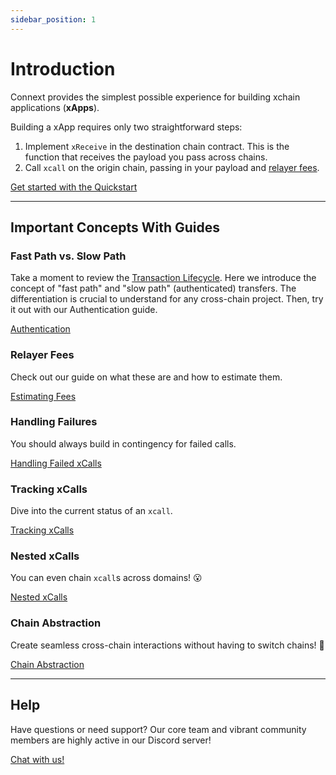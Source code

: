```yaml
---
sidebar_position: 1
---
```


# Introduction

Connext provides the simplest possible experience for building xchain applications (**xApps**).

Building a xApp requires only two straightforward steps:
1. Implement `xReceive` in the destination chain contract. This is the function that receives the payload you pass across chains.
2. Call `xcall` on the origin chain, passing in your payload and [relayer fees](./guides/estimating-fees).

[Get started with the Quickstart](./quickstart)

---

## Important Concepts With Guides

### Fast Path vs. Slow Path 

Take a moment to review the [Transaction Lifecycle](../concepts/how-it-works/transaction-flow). Here we introduce the concept of "fast path" and "slow path" (authenticated) transfers. The differentiation is crucial to understand for any cross-chain project. Then, try it out with our Authentication guide.

[Authentication](./guides/authentication)

### Relayer Fees

Check out our guide on what these are and how to estimate them. 

[Estimating Fees](./guides/estimating-fees)

### Handling Failures

You should always build in contingency for failed calls.

[Handling Failed xCalls](./guides/handling-failures)

### Tracking xCalls

Dive into the current status of an `xcall`.

[Tracking xCalls](./guides/xcall-status)

### Nested xCalls

You can even chain `xcall`s across domains! :open_mouth:

[Nested xCalls](./guides/nested-xcalls)

### Chain Abstraction

Create seamless cross-chain interactions without having to switch chains! 🤯

[Chain Abstraction](./guides/chain-abstraction)

---
## Help

Have questions or need support? Our core team and vibrant community members are highly active in our Discord server!

[Chat with us!](https://discord.gg/connext)
